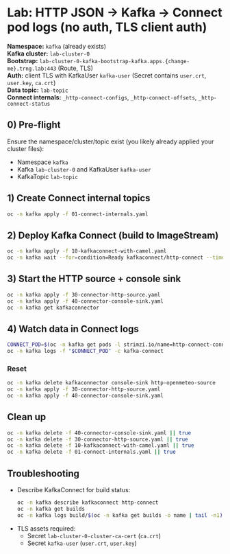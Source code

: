 # Lab: HTTP JSON → Kafka → Connect pod logs (no auth, TLS client auth)

**Namespace:** `kafka` (already exists)  
**Kafka cluster:** `lab-cluster-0`  
**Bootstrap:** `lab-cluster-0-kafka-bootstrap-kafka.apps.{change-me}.trng.lab:443` (Route, TLS)  
**Auth:** client TLS with KafkaUser `kafka-user` (Secret contains `user.crt`, `user.key`, `ca.crt`)  
**Data topic:** `lab-topic`  
**Connect internals:** `_http-connect-configs`, `_http-connect-offsets`, `_http-connect-status`

## 0) Pre-flight
Ensure the namespace/cluster/topic exist (you likely already applied your cluster files):
- Namespace `kafka`
- Kafka `lab-cluster-0` and KafkaUser `kafka-user`
- KafkaTopic `lab-topic`

## 1) Create Connect internal topics
```bash
oc -n kafka apply -f 01-connect-internals.yaml
```

## 2) Deploy Kafka Connect (build to ImageStream)
```bash
oc -n kafka apply -f 10-kafkaconnect-with-camel.yaml
oc -n kafka wait --for=condition=Ready kafkaconnect/http-connect --timeout=10m
```

## 3) Start the HTTP source + console sink
```bash
oc -n kafka apply -f 30-connector-http-source.yaml
oc -n kafka apply -f 40-connector-console-sink.yaml
oc -n kafka get kafkaconnector
```

## 4) Watch data in Connect logs
```bash
CONNECT_POD=$(oc -n kafka get pods -l strimzi.io/name=http-connect-connect -o jsonpath='{.items[0].metadata.name}')
oc -n kafka logs -f "$CONNECT_POD" -c kafka-connect
```

### Reset
```bash
oc -n kafka delete kafkaconnector console-sink http-openmeteo-source
oc -n kafka apply -f 30-connector-http-source.yaml
oc -n kafka apply -f 40-connector-console-sink.yaml
```

## Clean up
```bash
oc -n kafka delete -f 40-connector-console-sink.yaml || true
oc -n kafka delete -f 30-connector-http-source.yaml || true
oc -n kafka delete -f 10-kafkaconnect-with-camel.yaml || true
oc -n kafka delete -f 01-connect-internals.yaml || true
```

## Troubleshooting
- Describe KafkaConnect for build status:
  ```bash
  oc -n kafka describe kafkaconnect http-connect
  oc -n kafka get builds
  oc -n kafka logs build/$(oc -n kafka get builds -o name | tail -n1)
  ```
- TLS assets required:
  - Secret `lab-cluster-0-cluster-ca-cert` (`ca.crt`)
  - Secret `kafka-user` (`user.crt`, `user.key`)
